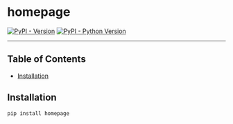 # homepage

[![PyPI - Version](https://img.shields.io/pypi/v/homepage.svg)](https://pypi.org/project/homepage)
[![PyPI - Python Version](https://img.shields.io/pypi/pyversions/homepage.svg)](https://pypi.org/project/homepage)

-----

## Table of Contents

- [Installation](#installation)

## Installation

```console
pip install homepage
```